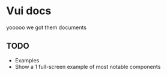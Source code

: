 # Vui docs

yooooo we got them documents

## TODO

- Examples
- Show a 1 full-screen example of most notable components
